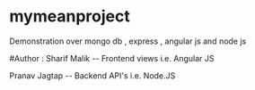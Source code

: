 # mymeanproject
Demonstration over mongo db , express , angular js and node js

#Author :
Sharif Malik -- Frontend views i.e. Angular JS  

Pranav Jagtap -- Backend API's i.e. Node.JS
